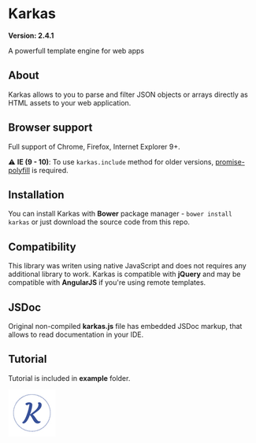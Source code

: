 # Karkas

**Version: 2.4.1**

A powerfull template engine for web apps

## About
Karkas allows to you to parse and filter JSON objects or arrays directly as HTML assets to your web application.

## Browser support
Full support of Chrome, Firefox, Internet Explorer 9+.

:warning: **IE (9 - 10)**: To use `karkas.include` method for older versions, [promise-polyfill](https://github.com/taylorhakes/promise-polyfill) is required.

## Installation
You can install Karkas with **Bower** package manager - `bower install karkas` or just download the source code from this repo.

## Compatibility
This library was writen using native JavaScript and does not requires any additional library to work.
Karkas is compatible with **jQuery** and may be compatible with **AngularJS** if you're using remote templates.


## JSDoc
Original non-compiled **karkas.js** file has embedded JSDoc markup, that allows to read documentation in your IDE.

## Tutorial

Tutorial is included in **example** folder.

![Karkas Logo](https://raw.githubusercontent.com/odin3/karkas/master/example/karkas-logo-xs.jpg)


